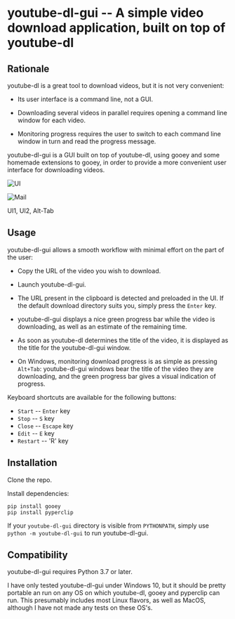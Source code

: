 youtube-dl-gui --  A simple video download application, built on top of youtube-dl
==================================================================================


Rationale
---------

youtube-dl is a great tool to download videos, but it is not very convenient:

- Its user interface is a command line, not a GUI.

- Downloading several videos in parallel requires opening a command line window
  for each video.

- Monitoring progress requires the user to switch to each command line window
  in turn and read the progress message.

youtube-dl-gui is a GUI built on top of youtube-dl, using gooey and some
homemade extensions to gooey, in order to provide a more convenient user
interface for downloading videos.


  ![UI](Screenshot_1_UI.png)

  ![Mail](Screenshot_2_Mail.png)

UI1, UI2, Alt-Tab


Usage
-----

youtube-dl-gui allows a smooth workflow with minimal effort on the part of the
user:

- Copy the URL of the video you wish to download.

- Launch youtube-dl-gui.

- The URL present in the clipboard is detected and preloaded in the UI. If the
  default download directory suits you, simply press the `Enter` key.

- youtube-dl-gui displays a nice green progress bar while the video is
  downloading, as well as an estimate of the remaining time.

- As soon as youtube-dl determines the title of the video, it is displayed as
  the title for the youtube-dl-gui window. 

- On Windows, monitoring download progress is as simple as pressing `Alt+Tab`:
  youtube-dl-gui windows bear the title of the video they are downloading, and
  the green progress bar gives a visual indication of progress.

Keyboard shortcuts are available for the following buttons:

- `Start` -- `Enter` key
- `Stop` -- `S` key
- `Close` -- `Escape` key
- `Edit` -- `E` key
- `Restart` -- 'R' key


Installation
------------

Clone the repo.

Install dependencies:

    pip install gooey
    pip install pyperclip

If your `youtube-dl-gui` directory is visible from `PYTHONPATH`, simply use
``python -m youtube-dl-gui`` to run youtube-dl-gui.


Compatibility
-------------

youtube-dl-gui requires Python 3.7 or later.

I have only tested youtube-dl-gui under Windows 10, but it should be pretty
portable an run on any OS on which youtube-dl, gooey and pyperclip can run.
This presumably includes most Linux flavors, as well as MacOS, although I have
not made any tests on these OS's.
